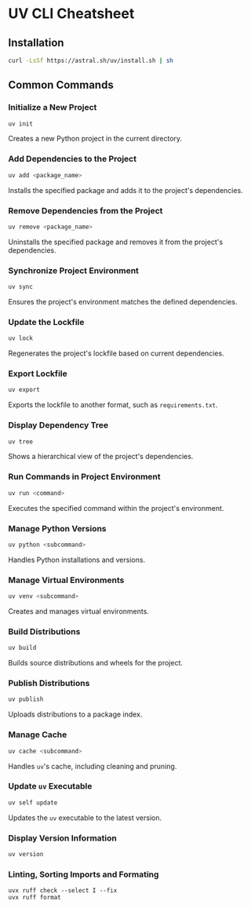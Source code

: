 # UV CLI Cheatsheet

## Installation
```sh
curl -LsSf https://astral.sh/uv/install.sh | sh
```

## Common Commands

### Initialize a New Project
```sh
uv init
```
Creates a new Python project in the current directory.

### Add Dependencies to the Project
```sh
uv add <package_name>
```
Installs the specified package and adds it to the project's dependencies.

### Remove Dependencies from the Project
```sh
uv remove <package_name>
```
Uninstalls the specified package and removes it from the project's dependencies.

### Synchronize Project Environment
```sh
uv sync
```
Ensures the project's environment matches the defined dependencies.

### Update the Lockfile
```sh
uv lock
```
Regenerates the project's lockfile based on current dependencies.

### Export Lockfile
```sh
uv export
```
Exports the lockfile to another format, such as `requirements.txt`.

### Display Dependency Tree
```sh
uv tree
```
Shows a hierarchical view of the project's dependencies.

### Run Commands in Project Environment
```sh
uv run <command>
```
Executes the specified command within the project's environment.

### Manage Python Versions
```sh
uv python <subcommand>
```
Handles Python installations and versions.

### Manage Virtual Environments
```sh
uv venv <subcommand>
```
Creates and manages virtual environments.

### Build Distributions
```sh
uv build
```
Builds source distributions and wheels for the project.

### Publish Distributions
```sh
uv publish
```
Uploads distributions to a package index.

### Manage Cache
```sh
uv cache <subcommand>
```
Handles `uv`'s cache, including cleaning and pruning.

### Update `uv` Executable
```sh
uv self update
```
Updates the `uv` executable to the latest version.

### Display Version Information
```sh
uv version
```

### Linting, Sorting Imports and Formating
```
uvx ruff check --select I --fix
uvx ruff format
```

